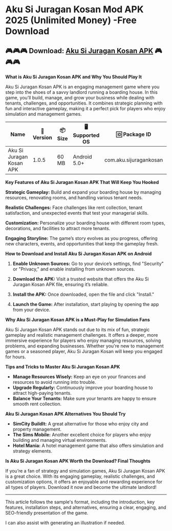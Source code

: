 # Aku Si Juragan Kosan Mod APK 2025 (Unlimited Money) -Free Download

## 🎮🎮🎮 Download: <a href="https://apkmia.com/">Aku Si Juragan Kosan APK</a> 🎮🎮🎮

<p><strong>What is Aku Si Juragan Kosan APK and Why You Should Play It</strong></p>

<p>Aku Si Juragan Kosan APK is an engaging management game where you step into the shoes of a savvy landlord running a boarding house. In this game, you&rsquo;ll build, manage, and grow your business while dealing with tenants, challenges, and opportunities. It combines strategic planning with fun and interactive gameplay, making it a perfect pick for players who enjoy simulation and management games.</p>

<table>
	<thead>
		<tr>
			<th><strong>Name</strong></th>
			<th>📏 <strong>Version</strong></th>
			<th>📦 <strong>Size</strong></th>
			<th>🖥️ <strong>Supported OS</strong></th>
			<th>🆔 <strong>Package ID</strong></th>
			<th>📥 <strong>Downloads</strong></th>
			<th>🏷️ <strong>Category</strong></th>
			<th>🕒 <strong>Last Updated</strong></th>
		</tr>
	</thead>
	<tbody>
		<tr>
			<td>Aku Si Juragan Kosan APK</td>
			<td>1.0.5</td>
			<td>60 MB</td>
			<td>Android 5.0+</td>
			<td>com.aku.sijuragankosan</td>
			<td>50K+</td>
			<td>Simulation, Strategy</td>
			<td>2024-11-20</td>
		</tr>
	</tbody>
</table>

<p><strong>Key Features of Aku Si Juragan Kosan APK That Will Keep You Hooked</strong></p>

<p><strong>Strategic Gameplay:</strong> Build and expand your boarding house by managing resources, renovating rooms, and handling various tenant needs.</p>

<p><strong>Realistic Challenges:</strong> Face challenges like rent collection, tenant satisfaction, and unexpected events that test your managerial skills.</p>

<p><strong>Customization:</strong> Personalize your boarding house with different room types, decorations, and facilities to attract more tenants.</p>

<p><strong>Engaging Storyline:</strong> The game&rsquo;s story evolves as you progress, offering new characters, events, and opportunities that keep the gameplay fresh.</p>

<p><strong>How to Download and Install Aku Si Juragan Kosan APK on Android</strong></p>

<ol>
	<li>
	<p><strong>Enable Unknown Sources:</strong> Go to your device&rsquo;s settings, find &quot;Security&quot; or &quot;Privacy,&quot; and enable installing from unknown sources.</p>
	</li>
	<li>
	<p><strong>Download the APK:</strong> Visit a trusted website that offers the Aku Si Juragan Kosan APK file, ensuring it&rsquo;s reliable.</p>
	</li>
	<li>
	<p><strong>Install the APK:</strong> Once downloaded, open the file and click &quot;Install.&quot;</p>
	</li>
	<li>
	<p><strong>Launch the Game:</strong> After installation, start playing by opening the app from your device.</p>
	</li>
</ol>

<p><strong>Why Aku Si Juragan Kosan APK is a Must-Play for Simulation Fans</strong></p>

<p>Aku Si Juragan Kosan APK stands out due to its mix of fun, strategic gameplay and realistic management challenges. It offers a deeper, more immersive experience for players who enjoy managing resources, solving problems, and expanding businesses. Whether you&#39;re new to management games or a seasoned player, Aku Si Juragan Kosan will keep you engaged for hours.</p>

<p><strong>Tips and Tricks to Master Aku Si Juragan Kosan APK</strong></p>

<ul>
	<li><strong>Manage Resources Wisely:</strong> Keep an eye on your finances and resources to avoid running into trouble.</li>
	<li><strong>Upgrade Regularly:</strong> Continuously improve your boarding house to attract high-paying tenants.</li>
	<li><strong>Balance Your Tenants:</strong> Make sure your tenants are happy to ensure smooth rent collection.</li>
</ul>

<p><strong>Aku Si Juragan Kosan APK Alternatives You Should Try</strong></p>

<ul>
	<li><strong>SimCity BuildIt:</strong> A great alternative for those who enjoy city and property management.</li>
	<li><strong>The Sims Mobile:</strong> Another excellent choice for players who enjoy building and managing virtual environments.</li>
	<li><strong>Hotel Mania:</strong> A hotel management game that also offers simulation and strategy elements.</li>
</ul>

<p><strong>Is Aku Si Juragan Kosan APK Worth the Download? Final Thoughts</strong></p>

<p>If you&rsquo;re a fan of strategy and simulation games, Aku Si Juragan Kosan APK is a great choice. With its engaging gameplay, realistic challenges, and customization options, it offers an enjoyable and rewarding experience for all types of players. Download it now and become the ultimate landlord!</p>

<hr />
<p>This article follows the sample&#39;s format, including the introduction, key features, installation steps, and alternatives, ensuring a clear, engaging, and SEO-friendly presentation of the game.</p>

<p>I can also assist with generating an illustration if needed.</p>
